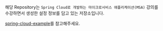 해당 Repository는 `Spring Cloud로 개발하는 마이크로서비스 애플리케이션(MSA)` 강의를 수강하면서 생성한 설정 정보를 담고 있는 저장소입니다.

[spring-cloud-example](https://github.com/chlgkrws/spring-cloud-example)를 참고해주세요.